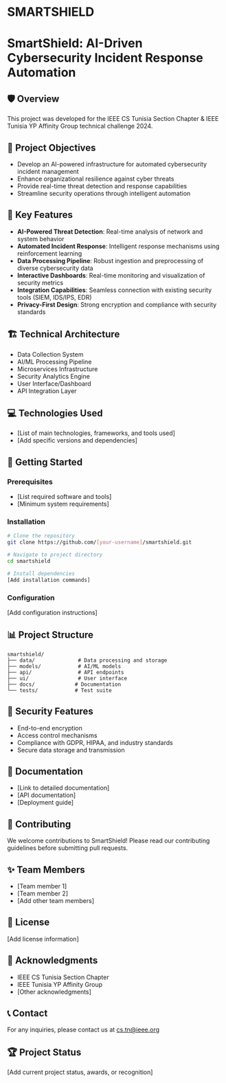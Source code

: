 # SMARTSHIELD

# SmartShield: AI-Driven Cybersecurity Incident Response Automation

## 🛡️ Overview
This project was developed for the IEEE CS Tunisia Section Chapter & IEEE Tunisia YP Affinity Group technical challenge 2024.

## 🎯 Project Objectives
- Develop an AI-powered infrastructure for automated cybersecurity incident management
- Enhance organizational resilience against cyber threats
- Provide real-time threat detection and response capabilities
- Streamline security operations through intelligent automation

## 🔧 Key Features
- **AI-Powered Threat Detection**: Real-time analysis of network and system behavior
- **Automated Incident Response**: Intelligent response mechanisms using reinforcement learning
- **Data Processing Pipeline**: Robust ingestion and preprocessing of diverse cybersecurity data
- **Interactive Dashboards**: Real-time monitoring and visualization of security metrics
- **Integration Capabilities**: Seamless connection with existing security tools (SIEM, IDS/IPS, EDR)
- **Privacy-First Design**: Strong encryption and compliance with security standards

## 🏗️ Technical Architecture
- Data Collection System
- AI/ML Processing Pipeline
- Microservices Infrastructure
- Security Analytics Engine
- User Interface/Dashboard
- API Integration Layer

## 💻 Technologies Used
- [List of main technologies, frameworks, and tools used]
- [Add specific versions and dependencies]

## 🚀 Getting Started

### Prerequisites
- [List required software and tools]
- [Minimum system requirements]

### Installation
```bash
# Clone the repository
git clone https://github.com/[your-username]/smartshield.git

# Navigate to project directory
cd smartshield

# Install dependencies
[Add installation commands]
```

### Configuration
[Add configuration instructions]

## 📊 Project Structure
```
smartshield/
├── data/              # Data processing and storage
├── models/            # AI/ML models
├── api/               # API endpoints
├── ui/                # User interface
├── docs/             # Documentation
└── tests/            # Test suite
```

## 🔐 Security Features
- End-to-end encryption
- Access control mechanisms
- Compliance with GDPR, HIPAA, and industry standards
- Secure data storage and transmission

## 📝 Documentation
- [Link to detailed documentation]
- [API documentation]
- [Deployment guide]

## 🤝 Contributing
We welcome contributions to SmartShield! Please read our contributing guidelines before submitting pull requests.

## ✨ Team Members
- [Team member 1]
- [Team member 2]
- [Add other team members]

## 📄 License
[Add license information]

## 🙏 Acknowledgments
- IEEE CS Tunisia Section Chapter
- IEEE Tunisia YP Affinity Group
- [Other acknowledgments]

## 📞 Contact
For any inquiries, please contact us at cs.tn@ieee.org

## 🏆 Project Status
[Add current project status, awards, or recognition]